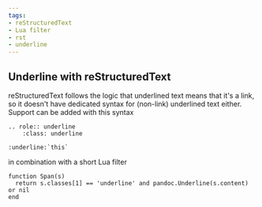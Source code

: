 ```yaml
---
tags:
- reStructuredText
- Lua filter
- rst
- underline
---
```


## Underline with reStructuredText

reStructuredText follows the logic that underlined text means that it's
a link, so it doesn't have dedicated syntax for (non-link) underlined
text either. Support can be added with this syntax

    .. role:: underline
        :class: underline

    :underline:`this`

in combination with a short Lua filter

    function Span(s)
      return s.classes[1] == 'underline' and pandoc.Underline(s.content) or nil
    end
